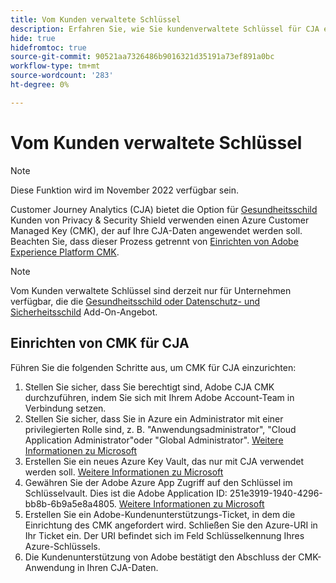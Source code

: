 ```yaml
---
title: Vom Kunden verwaltete Schlüssel
description: Erfahren Sie, wie Sie kundenverwaltete Schlüssel für CJA einrichten.
hide: true
hidefromtoc: true
source-git-commit: 90521aa7326486b9016321d35191a73ef891a0bc
workflow-type: tm+mt
source-wordcount: '283'
ht-degree: 0%

---
```


# Vom Kunden verwaltete Schlüssel

>[!NOTE]
>
>Diese Funktion wird im November 2022 verfügbar sein.

Customer Journey Analytics (CJA) bietet die Option für [Gesundheitsschild](https://www.adobe.com/trust/compliance/hipaa-ready.html) Kunden von Privacy &amp; Security Shield verwenden einen Azure Customer Managed Key (CMK), der auf Ihre CJA-Daten angewendet werden soll.  Beachten Sie, dass dieser Prozess getrennt von [Einrichten von Adobe Experience Platform CMK](https://experienceleague.adobe.com/docs/experience-platform/landing/governance-privacy-security/customer-managed-keys.html).

>[!NOTE]
>
>Vom Kunden verwaltete Schlüssel sind derzeit nur für Unternehmen verfügbar, die die [Gesundheitsschild oder Datenschutz- und Sicherheitsschild](https://experienceleague.adobe.com/docs/blueprints-learn/architecture/vertical-blueprints/healthcare-vertical.html%3Flang%3Den) Add-On-Angebot.

## Einrichten von CMK für CJA

Führen Sie die folgenden Schritte aus, um CMK für CJA einzurichten:

1. Stellen Sie sicher, dass Sie berechtigt sind, Adobe CJA CMK durchzuführen, indem Sie sich mit Ihrem Adobe Account-Team in Verbindung setzen.
1. Stellen Sie sicher, dass Sie in Azure ein Administrator mit einer privilegierten Rolle sind, z. B. &quot;Anwendungsadministrator&quot;, &quot;Cloud Application Administrator&quot;oder &quot;Global Administrator&quot;. [Weitere Informationen zu Microsoft](https://learn.microsoft.com/en-us/azure/active-directory/roles/permissions-reference)
1. Erstellen Sie ein neues Azure Key Vault, das nur mit CJA verwendet werden soll. [Weitere Informationen zu Microsoft](https://learn.microsoft.com/en-us/azure/key-vault/general/)
1. Gewähren Sie der Adobe Azure App Zugriff auf den Schlüssel im Schlüsselvault. Dies ist die Adobe Application ID: 251e3919-1940-4296-bb8b-6b9a5e8a4805. [Weitere Informationen zu Microsoft](https://learn.microsoft.com/en-us/azure/storage/common/customer-managed-keys-configure-cross-tenant-existing-account?toc=%2Fazure%2Fstorage%2Fblobs%2Ftoc.json&amp;tabs=powershell-preview%2Cazure-portal#the-customer-grants-the-service-providers-app-access-to-the-key-in-the-key-vault)
1. Erstellen Sie ein Adobe-Kundenunterstützungs-Ticket, in dem die Einrichtung des CMK angefordert wird. Schließen Sie den Azure-URI in Ihr Ticket ein. Der URI befindet sich im Feld Schlüsselkennung Ihres Azure-Schlüssels.
1. Die Kundenunterstützung von Adobe bestätigt den Abschluss der CMK-Anwendung in Ihren CJA-Daten.
